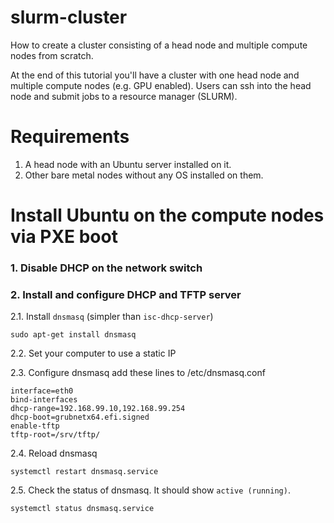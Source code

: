 # slurm-cluster
How to create a cluster consisting of a head node and multiple compute nodes from scratch.

At the end of this tutorial you'll have a cluster with one head node and multiple compute nodes (e.g. GPU enabled).
Users can ssh into the head node and submit jobs to a resource manager (SLURM).

# Requirements

1. A head node with an Ubuntu server installed on it.
2. Other bare metal nodes without any OS installed on them.

# Install Ubuntu on the compute nodes via PXE boot

### 1. Disable DHCP on the network switch

### 2. Install and configure DHCP and TFTP server

2.1. Install `dnsmasq` (simpler than `isc-dhcp-server`)
```
sudo apt-get install dnsmasq
```

2.2. Set your computer to use a static IP

2.3. Configure dnsmasq add these lines to /etc/dnsmasq.conf
```
interface=eth0
bind-interfaces
dhcp-range=192.168.99.10,192.168.99.254
dhcp-boot=grubnetx64.efi.signed
enable-tftp
tftp-root=/srv/tftp/
```

2.4. Reload dnsmasq
```
systemctl restart dnsmasq.service
```

2.5. Check the status of dnsmasq. It should show `active (running)`.
```
systemctl status dnsmasq.service
```
